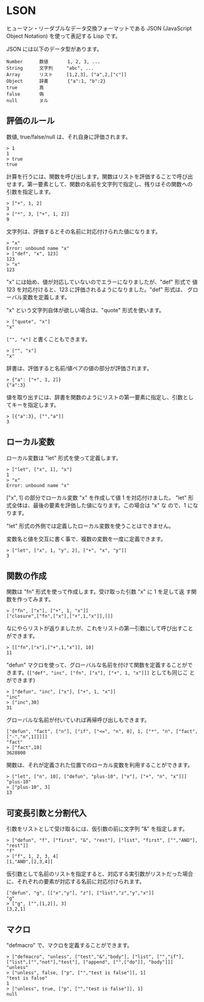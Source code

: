 # LSON

ヒューマン・リーダブルなデータ交換フォーマットである JSON (JavaScript
Object Notation) を使って表記する Lisp です。

JSON には以下のデータ型があります。

    Number      数値       1, 2, 3, ...
    String      文字列     "abc", ...
    Array       リスト     [1,2,3], ["a",2,["c"]]
    Object      辞書       {"a":1, "b":2}
    true        真
    false       偽
    null        ヌル

## 評価のルール

数値, true/false/null は、それ自身に評価されます。

    > 1
    1
    > true
    true

計算を行うには、関数を呼び出します。関数はリストを評価することで呼び出
せます。第一要素として、関数の名前を文字列で指定し、残りはその関数への
引数を指定します。

    > ["+", 1, 2]
    3
    > ["*", 3, ["+", 1, 2]]
    9

文字列は、評価するとその名前に対応付けられた値になります。

    > "x"
    Error: unbound name "x"
    > ["def", "x", 123]
    123
    > "x"
    123

"x" には始め、値が対応していないのでエラーになりましたが、"def" 形式で
値 123 を対応付けると、123 に評価されるようになりました。"def" 形式は、
グローバル変数を定義します。

"x" という文字列自体が欲しい場合は、"quote" 形式を使います。

    > ["quote", "x"]
    "x"

`["", "x"]` と書くこともできます。

    > ["", "x"]
    "x"

辞書は、評価すると名前/値ペアの値の部分が評価されます。

    > {"a": ["+", 1, 2]}
    {"a":3}

値を取り出すには、辞書を関数のようにリストの第一要素に指定し、引数とし
てキーを指定します。

    > [{"a":3}, ["","a"]]
    3

## ローカル変数

ローカル変数は "let" 形式を使って定義します。

    > ["let", ["x", 1], "x"]
    1
    > "x"
    Error: unbound name "x"

["x", 1] の部分でローカル変数 "x" を作成して値 1 を対応付けました。
"let" 形式全体は、最後の要素を評価した値になります。この場合は "x" な
ので、1 になります。

"let" 形式の外側では定義したローカル変数を使うことはできません。

変数名と値を交互に書く事で、複数の変数を一度に定義できます。

    > ["let", ["x", 1, "y", 2], ["+", "x", "y"]]
    3

## 関数の作成

関数は "fn" 形式を使って作成します。受け取った引数 "x" に 1 を足して返
す関数を作ってみます。

    > ["fn", ["x"], ["+", 1, "x"]]
    ["closure",["fn",["x"],["+",1,"x"]],[]]

なにやらリストが返りましたが、これをリストの第一引数にして呼び出すこと
ができます。

    > [["fn",["x"],["+",1,"x"]], 10]
    11

"defun" マクロを使って、グローバルな名前を付けて関数を定義することがで
きます。(`["def", "inc", ["fn", ["x"], ["+", 1, "x"]]]` としても同じこ
とができます)

    > ["defun", "inc", ["x"], ["+", 1, "x"]]
    "inc"
    > ["inc",30]
    31

グローバルな名前が付いていれば再帰呼び出しもできます。

    ["defun", "fact", ["n"], ["if", ["<=", "n", 0], 1, ["*", "n", ["fact", ["-","n",1]]]]]
    "fact"
    > ["fact",10]
    3628800

関数は、それが定義された位置でのローカル変数を利用することができます。

    > ["let", ["n", 10], ["defun", "plus-10", ["x"], ["+", "n", "x"]]]
    "plus-10"
    > ["plus-10", 3]
    13

## 可変長引数と分割代入

引数をリストとして受け取るには、仮引数の前に文字列 "&" を指定します。

    > ["defun", "f", ["first", "&", "rest"], ["list", "first", ["","AND"], "rest"]]
    "f"
    > ["f", 1, 2, 3, 4]
    [1,"AND",[2,3,4]]

仮引数として名前のリストを指定すると、対応する実引数がリストだった場合
に、それぞれの要素が対応する名前に対応付けられます。

    ["defun", "g", [["x","y"], "z"], ["list","z","y","x"]]
    "g"
    > ["g", ["",[1,2]], 3]
    [3,2,1]

## マクロ

"defmacro" で、マクロを定義することができます。

    > ["defmacro", "unless", ["test","&","body"], ["list", ["","if"], ["list",["","not"],"test"], ["append", ["",["do"]], "body"]]]
    "unless"
    > ["unless", false, ["p", ["","test is false"]], 1]
    "test is false"
    1
    > ["unless", true, ["p", ["","test is false"]], 1]
    null
